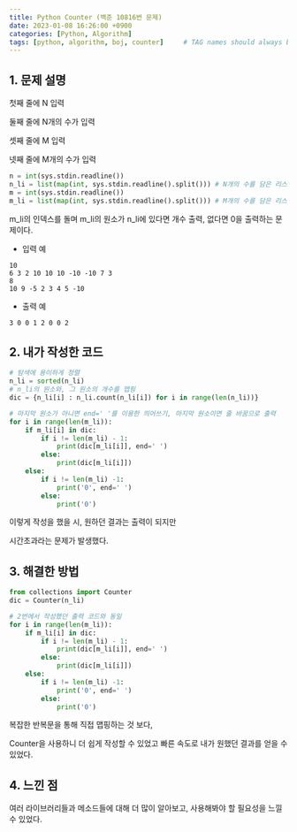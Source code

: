 ```yaml
---
title: Python Counter (백준 10816번 문제)
date: 2023-01-08 16:26:00 +0900
categories: [Python, Algorithm]
tags: [python, algorithm, boj, counter]     # TAG names should always be lowercase
---
```

## 1. 문제 설명

첫째 줄에 N 입력

둘째 줄에 N개의 수가 입력

셋째 줄에 M 입력

넷째 줄에 M개의 수가 입력

```python
n = int(sys.stdin.readline())
n_li = list(map(int, sys.stdin.readline().split())) # N개의 수를 담은 리스트
m = int(sys.stdin.readline())
m_li = list(map(int, sys.stdin.readline().split())) # M개의 수를 담은 리스트
```

m_li의 인덱스를 돌며 m_li의 원소가 n_li에 있다면 개수 출력, 없다면 0을 출력하는 문제이다.

- 입력 예

```
10
6 3 2 10 10 10 -10 -10 7 3
8
10 9 -5 2 3 4 5 -10
```

- 출력 예

`3 0 0 1 2 0 0 2`

## 2. 내가 작성한 코드

```python
# 탐색에 용이하게 정렬
n_li = sorted(n_li) 
# n_li의 원소와, 그 원소의 개수를 맵핑
dic = {n_li[i] : n_li.count(n_li[i]) for i in range(len(n_li))} 

# 마지막 원소가 아니면 end=' '를 이용한 띄어쓰기, 마지막 원소이면 줄 바꿈으로 출력
for i in range(len(m_li)):
    if m_li[i] in dic:
        if i != len(m_li) - 1:
            print(dic[m_li[i]], end=' ')
        else:
            print(dic[m_li[i]])
    else:
        if i != len(m_li) -1:
            print('0', end=' ')
        else:
            print('0')
```

이렇게 작성을 했을 시, 원하던 결과는 출력이 되지만

시간초과라는 문제가 발생했다.

## 3. 해결한 방법

```python
from collections import Counter
dic = Counter(n_li)

# 2번에서 작성했던 출력 코드와 동일
for i in range(len(m_li)):
    if m_li[i] in dic:
        if i != len(m_li) - 1:
            print(dic[m_li[i]], end=' ')
        else:
            print(dic[m_li[i]])
    else:
        if i != len(m_li) -1:
            print('0', end=' ')
        else:
            print('0')
```

복잡한 반복문을 통해 직접 맵핑하는 것 보다,

Counter을 사용하니 더 쉽게 작성할 수 있었고 빠른 속도로 내가 원했던 결과를 얻을 수 있었다.

## 4. 느낀 점

여러 라이브러리들과 메소드들에 대해 더 많이 알아보고, 사용해봐야 할 필요성을 느낄 수 있었다.